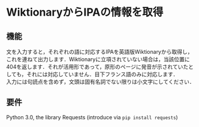 # WiktionaryからIPAの情報を取得

## 機能
文を入力すると，それぞれの語に対応するIPAを英語版Wiktionaryから取得し，これを連ねて出力します．Wiktionaryに立項されていない場合は，当該位置に404を返します．それが活用形であって，原形のページに発音が示されていたとしても，それには対応していません．目下フランス語のみに対応します．  
入力には句読点を含めず，文頭は固有名詞でない限りは小文字にしてください．

## 要件
Python 3.0, the library Requests (introduce via `pip install requests`)